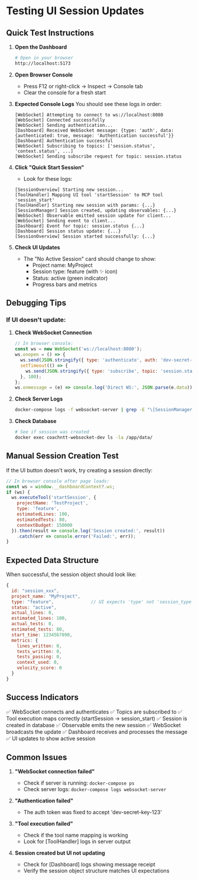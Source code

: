# Testing UI Session Updates

## Quick Test Instructions

1. **Open the Dashboard**
   ```bash
   # Open in your browser
   http://localhost:5173
   ```

2. **Open Browser Console**
   - Press F12 or right-click → Inspect → Console tab
   - Clear the console for a fresh start

3. **Expected Console Logs**
   You should see these logs in order:

   ```
   [WebSocket] Attempting to connect to ws://localhost:8080
   [WebSocket] Connected successfully
   [WebSocket] Sending authentication...
   [Dashboard] Received WebSocket message: {type: 'auth', data: {authenticated: true, message: 'Authentication successful'}}
   [Dashboard] Authentication successful
   [WebSocket] Subscribing to topics: ['session.status', 'context.status', ...]
   [WebSocket] Sending subscribe request for topic: session.status
   ```

4. **Click "Quick Start Session"**
   - Look for these logs:
   ```
   [SessionOverview] Starting new session...
   [ToolHandler] Mapping UI tool 'startSession' to MCP tool 'session_start'
   [ToolHandler] Starting new session with params: {...}
   [SessionManager] Session created, updating observables: {...}
   [WebSocket] Observable emitted session update for client...
   [WebSocket] Sending event to client...
   [Dashboard] Event for topic: session.status {...}
   [Dashboard] Session status update: {...}
   [SessionOverview] Session started successfully: {...}
   ```

5. **Check UI Updates**
   - The "No Active Session" card should change to show:
     - Project name: MyProject
     - Session type: feature (with ✨ icon)
     - Status: active (green indicator)
     - Progress bars and metrics

## Debugging Tips

### If UI doesn't update:

1. **Check WebSocket Connection**
   ```javascript
   // In browser console:
   const ws = new WebSocket('ws://localhost:8080');
   ws.onopen = () => {
     ws.send(JSON.stringify({ type: 'authenticate', auth: 'dev-secret-key-123' }));
     setTimeout(() => {
       ws.send(JSON.stringify({ type: 'subscribe', topic: 'session.status' }));
     }, 100);
   };
   ws.onmessage = (e) => console.log('Direct WS:', JSON.parse(e.data));
   ```

2. **Check Server Logs**
   ```bash
   docker-compose logs -f websocket-server | grep -E "\[SessionManager\]|\[WebSocket\]|\[ToolHandler\]"
   ```

3. **Check Database**
   ```bash
   # See if session was created
   docker exec coachntt-websocket-dev ls -la /app/data/
   ```

## Manual Session Creation Test

If the UI button doesn't work, try creating a session directly:

```javascript
// In browser console after page loads:
const ws = window.__dashboardContext?.ws;
if (ws) {
  ws.executeTool('startSession', {
    projectName: 'TestProject',
    type: 'feature',
    estimatedLines: 100,
    estimatedTests: 80,
    contextBudget: 150000
  }).then(result => console.log('Session created:', result))
    .catch(err => console.error('Failed:', err));
}
```

## Expected Data Structure

When successful, the session object should look like:
```javascript
{
  id: "session_xxx",
  project_name: "MyProject",
  type: "feature",              // UI expects 'type' not 'session_type'
  status: "active",
  actual_lines: 0,
  estimated_lines: 100,
  actual_tests: 0,
  estimated_tests: 80,
  start_time: 1234567890,
  metrics: {
    lines_written: 0,
    tests_written: 0,
    tests_passing: 0,
    context_used: 0,
    velocity_score: 0
  }
}
```

## Success Indicators

✅ WebSocket connects and authenticates
✅ Topics are subscribed to
✅ Tool execution maps correctly (startSession → session_start)
✅ Session is created in database
✅ Observable emits the new session
✅ WebSocket broadcasts the update
✅ Dashboard receives and processes the message
✅ UI updates to show active session

## Common Issues

1. **"WebSocket connection failed"**
   - Check if server is running: `docker-compose ps`
   - Check server logs: `docker-compose logs websocket-server`

2. **"Authentication failed"**
   - The auth token was fixed to accept 'dev-secret-key-123'

3. **"Tool execution failed"**
   - Check if the tool name mapping is working
   - Look for [ToolHandler] logs in server output

4. **Session created but UI not updating**
   - Check for [Dashboard] logs showing message receipt
   - Verify the session object structure matches UI expectations